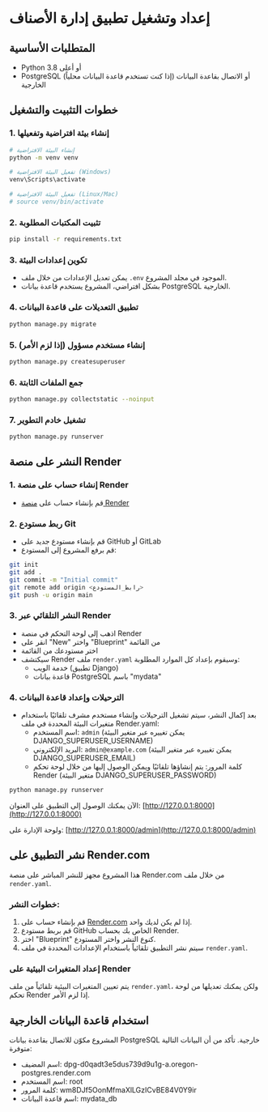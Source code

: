 # إعداد وتشغيل تطبيق إدارة الأصناف

## المتطلبات الأساسية
- Python 3.8 أو أعلى
- PostgreSQL (إذا كنت تستخدم قاعدة البيانات محلياً) أو الاتصال بقاعدة البيانات الخارجية

## خطوات التثبيت والتشغيل

### 1. إنشاء بيئة افتراضية وتفعيلها

```bash
# إنشاء البيئة الافتراضية
python -m venv venv

# تفعيل البيئة الافتراضية (Windows)
venv\Scripts\activate

# تفعيل البيئة الافتراضية (Linux/Mac)
# source venv/bin/activate
```

### 2. تثبيت المكتبات المطلوبة

```bash
pip install -r requirements.txt
```

### 3. تكوين إعدادات البيئة
- يمكن تعديل الإعدادات من خلال ملف `.env` الموجود في مجلد المشروع.
- بشكل افتراضي، المشروع يستخدم قاعدة بيانات PostgreSQL الخارجية.

### 4. تطبيق التعديلات على قاعدة البيانات

```bash
python manage.py migrate
```

### 5. إنشاء مستخدم مسؤول (إذا لزم الأمر)

```bash
python manage.py createsuperuser
```

### 6. جمع الملفات الثابتة

```bash
python manage.py collectstatic --noinput
```

### 7. تشغيل خادم التطوير

```bash
python manage.py runserver
```

## النشر على منصة Render

### 1. إنشاء حساب على منصة Render
- قم بإنشاء حساب على [منصة Render](https://render.com)

### 2. ربط مستودع Git
- قم بإنشاء مستودع جديد على GitHub أو GitLab
- قم برفع المشروع إلى المستودع:
```bash
git init
git add .
git commit -m "Initial commit"
git remote add origin <رابط_المستودع>
git push -u origin main
```

### 3. النشر التلقائي عبر Render
- اذهب إلى لوحة التحكم في منصة Render
- انقر على "New" واختر "Blueprint" من القائمة
- اختر مستودعك من القائمة
- سيكتشف Render ملف `render.yaml` وسيقوم بإعداد كل الموارد المطلوبة:
  - خدمة الويب (تطبيق Django)
  - قاعدة بيانات PostgreSQL باسم "mydata"

### 4. الترحيلات وإعداد قاعدة البيانات
- بعد إكمال النشر، سيتم تشغيل الترحيلات وإنشاء مستخدم مشرف تلقائيًا باستخدام متغيرات البيئة المحددة في ملف Render.yaml:
  - اسم المستخدم: `admin` (يمكن تغييره عبر متغير البيئة DJANGO_SUPERUSER_USERNAME)
  - البريد الإلكتروني: `admin@example.com` (يمكن تغييره عبر متغير البيئة DJANGO_SUPERUSER_EMAIL)
  - كلمة المرور: يتم إنشاؤها تلقائيًا ويمكن الوصول إليها من خلال لوحة تحكم Render (متغير البيئة DJANGO_SUPERUSER_PASSWORD)

```bash
python manage.py runserver
```

الآن يمكنك الوصول إلى التطبيق على العنوان: [http://127.0.0.1:8000](http://127.0.0.1:8000)

ولوحة الإدارة على: [http://127.0.0.1:8000/admin](http://127.0.0.1:8000/admin)

## نشر التطبيق على Render.com

هذا المشروع مجهز للنشر المباشر على منصة Render.com من خلال ملف `render.yaml`.

### خطوات النشر:
1. قم بإنشاء حساب على [Render.com](https://render.com) إذا لم يكن لديك واحد.
2. قم بربط مستودع GitHub الخاص بك بحساب Render.
3. اختر "Blueprint" كنوع النشر واختر المستودع.
4. سيتم نشر التطبيق تلقائياً باستخدام الإعدادات المحددة في ملف `render.yaml`.

### إعداد المتغيرات البيئية على Render
يتم تعيين المتغيرات البيئية تلقائياً من ملف `render.yaml`، ولكن يمكنك تعديلها من لوحة تحكم Render إذا لزم الأمر.

## استخدام قاعدة البيانات الخارجية
المشروع مكوّن للاتصال بقاعدة بيانات PostgreSQL خارجية. تأكد من أن البيانات التالية متوفرة:
- اسم المضيف: dpg-d0qadt3e5dus739d9u1g-a.oregon-postgres.render.com
- اسم المستخدم: root
- كلمة المرور: wm8DJf5OonMfmaXlLGzICvBE84V0Y9ir
- اسم قاعدة البيانات: mydata_db
